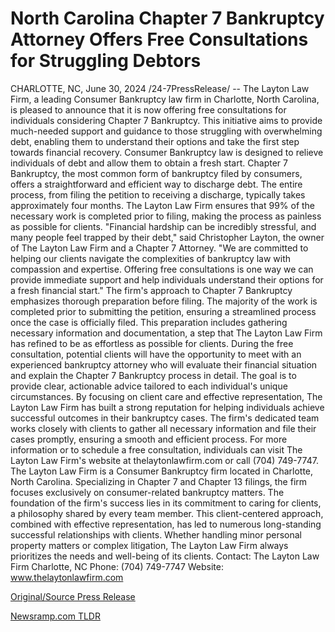 # North Carolina Chapter 7 Bankruptcy Attorney Offers Free Consultations for Struggling Debtors

CHARLOTTE, NC, June 30, 2024 /24-7PressRelease/ -- The Layton Law Firm, a leading Consumer Bankruptcy law firm in Charlotte, North Carolina, is pleased to announce that it is now offering free consultations for individuals considering Chapter 7 Bankruptcy. This initiative aims to provide much-needed support and guidance to those struggling with overwhelming debt, enabling them to understand their options and take the first step towards financial recovery.  Consumer Bankruptcy law is designed to relieve individuals of debt and allow them to obtain a fresh start. Chapter 7 Bankruptcy, the most common form of bankruptcy filed by consumers, offers a straightforward and efficient way to discharge debt. The entire process, from filing the petition to receiving a discharge, typically takes approximately four months. The Layton Law Firm ensures that 99% of the necessary work is completed prior to filing, making the process as painless as possible for clients.  "Financial hardship can be incredibly stressful, and many people feel trapped by their debt," said Christopher Layton, the owner of The Layton Law Firm and a Chapter 7 Attorney. "We are committed to helping our clients navigate the complexities of bankruptcy law with compassion and expertise. Offering free consultations is one way we can provide immediate support and help individuals understand their options for a fresh financial start."  The firm's approach to Chapter 7 Bankruptcy emphasizes thorough preparation before filing. The majority of the work is completed prior to submitting the petition, ensuring a streamlined process once the case is officially filed. This preparation includes gathering necessary information and documentation, a step that The Layton Law Firm has refined to be as effortless as possible for clients.  During the free consultation, potential clients will have the opportunity to meet with an experienced bankruptcy attorney who will evaluate their financial situation and explain the Chapter 7 Bankruptcy process in detail. The goal is to provide clear, actionable advice tailored to each individual's unique circumstances.  By focusing on client care and effective representation, The Layton Law Firm has built a strong reputation for helping individuals achieve successful outcomes in their bankruptcy cases. The firm's dedicated team works closely with clients to gather all necessary information and file their cases promptly, ensuring a smooth and efficient process.  For more information or to schedule a free consultation, individuals can visit The Layton Law Firm's website at thelaytonlawfirm.com or call (704) 749-7747.  The Layton Law Firm is a Consumer Bankruptcy firm located in Charlotte, North Carolina. Specializing in Chapter 7 and Chapter 13 filings, the firm focuses exclusively on consumer-related bankruptcy matters. The foundation of the firm's success lies in its commitment to caring for clients, a philosophy shared by every team member. This client-centered approach, combined with effective representation, has led to numerous long-standing successful relationships with clients. Whether handling minor personal property matters or complex litigation, The Layton Law Firm always prioritizes the needs and well-being of its clients.  Contact: The Layton Law Firm Charlotte, NC Phone: (704) 749-7747 Website: www.thelaytonlawfirm.com 

[Original/Source Press Release](https://www.24-7pressrelease.com/press-release/512152/north-carolina-chapter-7-bankruptcy-attorney-offers-free-consultations-for-struggling-debtors) 

[Newsramp.com TLDR](https://newsramp.com/None) 